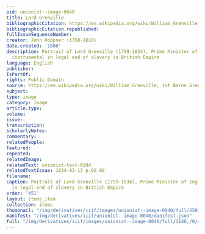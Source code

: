 ```yaml
---
pid: unionist--image-0040
title: Lord Grenville
bibliographicCitation: https://en.wikipedia.org/wiki/William_Grenville,_1st_Baron_Grenville#/media/File:1st_Baron_Grenville-cropped.jpg
bibliographicCitation.republished: 
fullIssueSequenceNumber: 
creator: John Hoppner (1758-1810)
date.created: '1800'
description: Portrait of Lord Grenville (1759-1834), Prime Minister of England and
  instrumental in legal end of slavery in British Empire
language: English
publisher: 
IsPartOf: 
rights: Public Domain
source: https://en.wikipedia.org/wiki/William_Grenville,_1st_Baron_Grenville#/media/File:1st_Baron_Grenville-cropped.jpg
subject: 
type: image
category: Image
article.type: 
volume: 
issue: 
transcription: 
scholarlyNotes: 
commentary: 
relatedPeople: 
featured: 
repeated: 
relatedImage: 
relatedText: unionist-text-0244
relatedTextIssue: 1834-03-13 p.02.08
filename: 
caption: Portrait of Lord Grenville (1759-1834), Prime Minister of England and instrumental
  in legal end of slavery in British Empire
order: '451'
layout: items_item
collection: items
thumbnail: "/img/derivatives/iiif/images/unionist--image-0040/full/250,/0/default.jpg"
manifest: "/img/derivatives/iiif/unionist--image-0040/manifest.json"
full: "/img/derivatives/iiif/images/unionist--image-0040/full/1140,/0/default.jpg"
---
```

